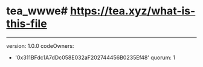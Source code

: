 # tea_wwwe# https://tea.xyz/what-is-this-file
---
version: 1.0.0
codeOwners:
  - '0x311BFdc1A7dDc058E032aF202744456B0235Ef48'
quorum: 1
